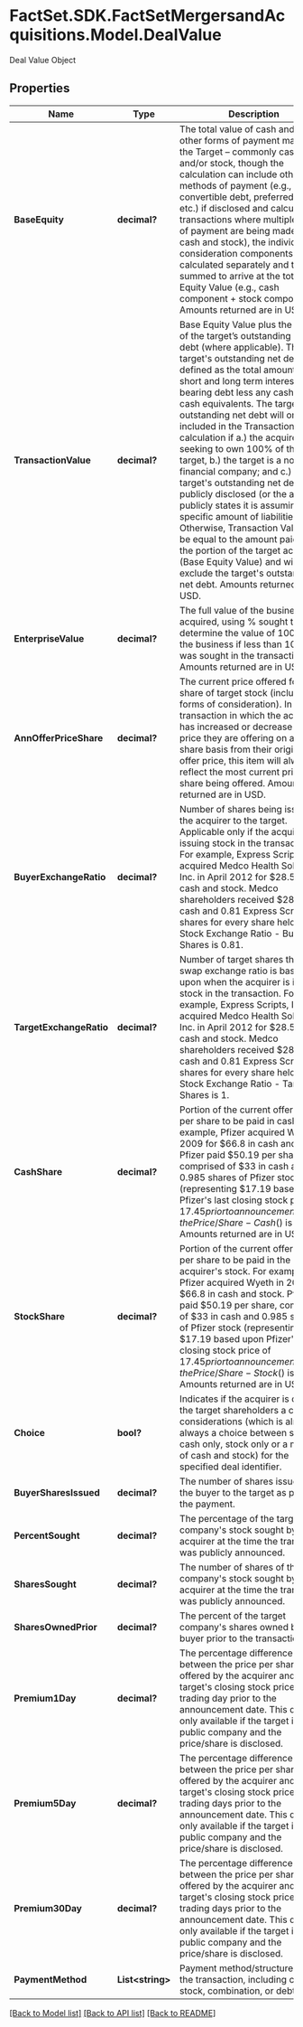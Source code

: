 # FactSet.SDK.FactSetMergersandAcquisitions.Model.DealValue
Deal Value Object

## Properties

Name | Type | Description | Notes
------------ | ------------- | ------------- | -------------
**BaseEquity** | **decimal?** | The total value of cash and all other forms of payment made to the Target – commonly cash and/or stock, though the calculation can include other methods of payment (e.g., notes, convertible debt, preferred stock, etc.) if disclosed and calculable. In transactions where multiple forms of payment are being made (e.g., cash and stock), the individual consideration components are calculated separately and then summed to arrive at the total Base Equity Value (e.g., cash component + stock component). Amounts returned are in USD. | [optional] 
**TransactionValue** | **decimal?** | Base Equity Value plus the value of the target’s outstanding net debt (where applicable). The target&#39;s outstanding net debt is defined as the total amount of short and long term interest-bearing debt less any cash and cash equivalents. The target&#39;s outstanding net debt will only be included in the Transaction Value calculation if a.) the acquirer is seeking to own 100% of the target, b.) the target is a non-financial company; and c.) the target&#39;s outstanding net debt is publicly disclosed (or the acquirer publicly states it is assuming a specific amount of liabilities). Otherwise, Transaction Value will be equal to the amount paid for the portion of the target acquired (Base Equity Value) and will exclude the target&#39;s outstanding net debt. Amounts returned are in USD. | [optional] 
**EnterpriseValue** | **decimal?** | The full value of the business acquired, using % sought to determine the value of 100% of the business if less than 100% was sought in the transaction. Amounts returned are in USD. | [optional] 
**AnnOfferPriceShare** | **decimal?** | The current price offered for each share of target stock (including all forms of consideration). In a transaction in which the acquirer has increased or decrease the price they are offering on a per share basis from their original offer price, this item will always reflect the most current price per share being offered. Amounts returned are in USD. | [optional] 
**BuyerExchangeRatio** | **decimal?** | Number of shares being issued by the acquirer to the target. Applicable only if the acquirer is issuing stock in the transaction. For example, Express Scripts, Inc. acquired Medco Health Solutions, Inc. in April 2012 for $28.5 bil in cash and stock. Medco shareholders received $28.8 in cash and 0.81 Express Scripts shares for every share held. Here, Stock Exchange Ratio - Buyers Shares is 0.81. | [optional] 
**TargetExchangeRatio** | **decimal?** | Number of target shares the stock swap exchange ratio is based upon when the acquirer is issuing stock in the transaction. For example, Express Scripts, Inc. acquired Medco Health Solutions, Inc. in April 2012 for $28.5 bil in cash and stock. Medco shareholders received $28.8 in cash and 0.81 Express Scripts shares for every share held. Here, Stock Exchange Ratio - Target Shares is 1. | [optional] 
**CashShare** | **decimal?** | Portion of the current offer price per share to be paid in cash. For example, Pfizer acquired Wyeth in 2009 for $66.8 in cash and stock. Pfizer paid $50.19 per share, comprised of $33 in cash and 0.985 shares of Pfizer stock (representing $17.19 based upon Pfizer&#39;s last closing stock price of $17.45 prior to announcement). Here, the Price/Share - Cash ($) is 33. Amounts returned are in USD. | [optional] 
**StockShare** | **decimal?** | Portion of the current offer price per share to be paid in the acquirer&#39;s stock. For example, Pfizer acquired Wyeth in 2009 for $66.8 in cash and stock. Pfizer paid $50.19 per share, comprised of $33 in cash and 0.985 shares of Pfizer stock (representing $17.19 based upon Pfizer&#39;s last closing stock price of $17.45 prior to announcement). Here, the Price/Share - Stock ($) is 17.19. Amounts returned are in USD. | [optional] 
**Choice** | **bool?** | Indicates if the acquirer is offering the target shareholders a choice of considerations (which is almost always a choice between selecting cash only, stock only or a mixture of cash and stock) for the specified deal identifier. | [optional] 
**BuyerSharesIssued** | **decimal?** | The number of shares issued by the buyer to the target as part of the payment. | [optional] 
**PercentSought** | **decimal?** | The percentage of the target company&#39;s stock sought by the acquirer at the time the transaction was publicly announced. | [optional] 
**SharesSought** | **decimal?** | The number of shares of the target company&#39;s stock sought by the acquirer at the time the transaction was publicly announced. | [optional] 
**SharesOwnedPrior** | **decimal?** | The percent of the target company&#39;s shares owned by the buyer prior to the transaction. | [optional] 
**Premium1Day** | **decimal?** | The percentage difference between the price per share offered by the acquirer and the target&#39;s closing stock price 1 trading day prior to the announcement date. This data is only available if the target is a public company and the price/share is disclosed. | [optional] 
**Premium5Day** | **decimal?** | The percentage difference between the price per share offered by the acquirer and the target&#39;s closing stock price 5 trading days prior to the announcement date. This data is only available if the target is a public company and the price/share is disclosed. | [optional] 
**Premium30Day** | **decimal?** | The percentage difference between the price per share offered by the acquirer and the target&#39;s closing stock price 30 trading days prior to the announcement date. This data is only available if the target is a public company and the price/share is disclosed. | [optional] 
**PaymentMethod** | **List&lt;string&gt;** | Payment method/structure used in the transaction, including cash, stock, combination, or debt. | [optional] 

[[Back to Model list]](../README.md#documentation-for-models) [[Back to API list]](../README.md#documentation-for-api-endpoints) [[Back to README]](../README.md)

